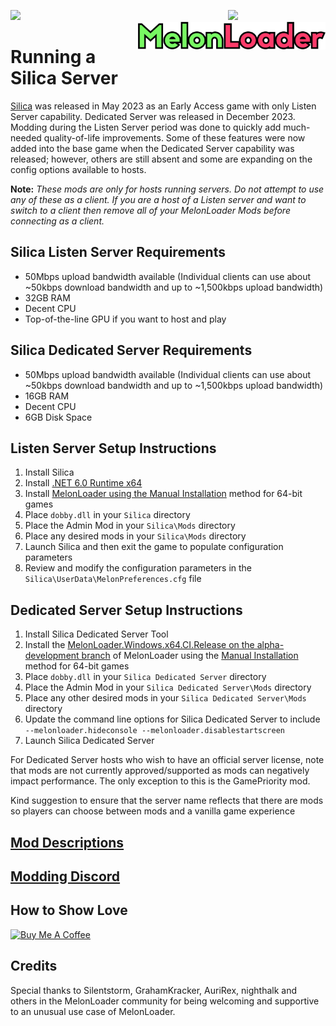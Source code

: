 <p align="center">
    <img src="https://silicagame.com/_next/static/media/silica_logo.37ea77ee.svg" width="200" style="float:left" />&nbsp&nbsp&nbsp&nbsp&nbsp&nbsp&nbsp&nbsp&nbsp
    <img src="https://cdn.pixabay.com/photo/2012/04/10/23/39/sign-27080_1280.png" width="42" class="center" />  &nbsp&nbsp&nbsp&nbsp&nbsp&nbsp&nbsp
    <img src="https://raw.githubusercontent.com/LavaGang/MelonLoader.Installer/master/Resources/ML_Text.png" width="300" style="float:right" />  
</p>

# Running a Silica Server
[Silica](https://silicagame.com/news/welcome) was released in May 2023 as an Early Access game with only Listen Server capability. Dedicated Server was released in December 2023. Modding during the Listen Server period was done to quickly add much-needed quality-of-life improvements. Some of these features were now added into the base game when the Dedicated Server capability was released; however, others are still absent and some are expanding on the config options available to hosts.

**Note:** *These mods are only for hosts running servers. Do not attempt to use any of these as a client. If you are a host of a Listen server and want to switch to a client then remove all of your MelonLoader Mods before connecting as a client.*

## Silica Listen Server Requirements
- 50Mbps upload bandwidth available (Individual clients can use about ~50kbps download bandwidth and up to ~1,500kbps upload bandwidth)
- 32GB RAM
- Decent CPU
- Top-of-the-line GPU if you want to host and play

## Silica Dedicated Server Requirements
- 50Mbps upload bandwidth available (Individual clients can use about ~50kbps download bandwidth and up to ~1,500kbps upload bandwidth)
- 16GB RAM
- Decent CPU
- 6GB Disk Space

## Listen Server Setup Instructions
1. Install Silica
2. Install [.NET 6.0 Runtime x64](https://dotnet.microsoft.com/en-us/download/dotnet/6.0)
3. Install [MelonLoader using the Manual Installation](https://melonwiki.xyz/#/README?id=manual-installation) method for 64-bit games
4. Place `dobby.dll` in your `Silica` directory
6. Place the Admin Mod in your `Silica\Mods` directory
7. Place any desired mods in your `Silica\Mods` directory
8. Launch Silica and then exit the game to populate configuration parameters
9. Review and modify the configuration parameters in the `Silica\UserData\MelonPreferences.cfg` file

## Dedicated Server Setup Instructions
1. Install Silica Dedicated Server Tool
2. Install the [MelonLoader.Windows.x64.CI.Release on the alpha-development branch](https://github.com/LavaGang/MelonLoader/actions/runs/7359733121) of MelonLoader using the [Manual Installation](https://melonwiki.xyz/#/README?id=manual-installation) method for 64-bit games
4. Place `dobby.dll` in your `Silica Dedicated Server` directory
5. Place the Admin Mod in your `Silica Dedicated Server\Mods` directory
6. Place any other desired mods in your `Silica Dedicated Server\Mods` directory
7. Update the command line options for Silica Dedicated Server to include `--melonloader.hideconsole --melonloader.disablestartscreen`
8. Launch Silica Dedicated Server

For Dedicated Server hosts who wish to have an official server license, note that mods are not currently approved/supported as mods can negatively impact performance. The only exception to this is the GamePriority mod.

Kind suggestion to ensure that the server name reflects that there are mods so players can choose between mods and a vanilla game experience

## [Mod Descriptions](https://github.com/data-bomb/Silica/wiki/Mod-Descriptions)

## <a href="https://discord.gg/5SHQxFaess">Modding Discord</a>

## How to Show Love
<a href="https://www.buymeacoffee.com/databomb" target="_blank"><img src="https://cdn.buymeacoffee.com/buttons/default-orange.png" alt="Buy Me A Coffee" height="41" width="174"></a>

## Credits
Special thanks to Silentstorm, GrahamKracker, AuriRex, nighthalk and others in the MelonLoader community for being welcoming and supportive to an unusual use case of MelonLoader.

